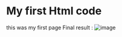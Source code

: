 # My first Html code
this was my first page
Final result : 
![image](https://github.com/FranciscoP7/Pizzaria-HTML-CSS/assets/139173765/6e05d6d6-50a0-4861-813e-eb5e407909ce)
